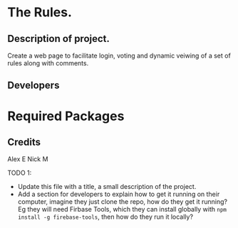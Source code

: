# The Rules.

## Description of project.

Create a web page to facilitate login, voting and dynamic veiwing of a set of rules along with comments.

## Developers

# Required Packages


## Credits

Alex E
Nick M

TODO 1: 

- Update this file with a title, a small description of the project.
- Add a section for developers to explain how to get it running on their computer, imagine they just clone the repo, how do they get it running? Eg they will need Firbase Tools, which they can install globally with `npm install -g firebase-tools`, then how do they run it locally?

